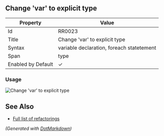 ## Change 'var' to explicit type

| Property           | Value                                     |
| ------------------ | ----------------------------------------- |
| Id                 | RR0023                                    |
| Title              | Change 'var' to explicit type             |
| Syntax             | variable declaration, foreach statetement |
| Span               | type                                      |
| Enabled by Default | &#x2713;                                  |

### Usage

![Change 'var' to explicit type](../../images/refactorings/ChangeVarToExplicitType.png)

## See Also

* [Full list of refactorings](Refactorings.md)


*\(Generated with [DotMarkdown](http://github.com/JosefPihrt/DotMarkdown)\)*
